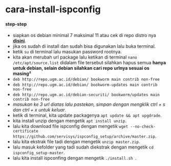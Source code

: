 # cara-install-ispconfig
#### step-step
- siapkan os debian minimal 7 maksimal 11 atau cek di repo distro nya **[disini](https://github.com/servisys/ispconfig_setup/tree/master/distros)**.
- jika os sudah di install dan sudah bisa digunakan lalu buka terminal.
- ketik ```su``` di terminal lalu masukan password rootnya.
- kita akan merubah url package lalu ketikan di terminal ``` nano /etc/apt/source.list ``` didalam file tersebut silahkan hapus semua **hanya untuk debian, selain debian silahkan cari repo urlnya sesuai os masing²**
- ``` deb http://repo.ugm.ac.id/debian/ bookworm main contrib non-free ```
- ``` deb http://repo.ugm.ac.id/debian/ bookworm-updates main contrib non-free ```
- ``` deb http://repo.ugm.ac.id/debian-securiti/ bookworm/updates main contrib non-free ```
- *masukan  ke 3 url diatas lalu pastekan, simpan dengan mengklik ctrl + s dan ctrl + x untuk keluar*.
- ketik di terminal, kita update packagenya ``` apt update && apt upgdrade ```.
- kita install unzip dengan mengetik ``` apt install unzip ```.
- lalu kita download file ispconfig dengan mengetik ``` wget --no-check-certificate https://github.com/servisys/ispconfig_setup/archive/master.zip ```.
- lalu kita ekstrak file tadi dengan mengetik ``` unzip master.zip ```.
- lalu masuk kefolder yang tadi sudah diekstrak dengan mengetik ``` cd ispconfig_setup-master ```.
- lalu kita install ispconfing dengan mengetik ```./install.sh ```.
